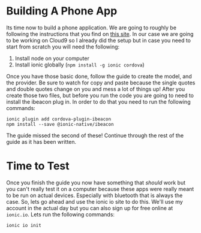 Building A Phone App
====

Its time now to build a phone application. We are going to roughly be following the instructions that you find on [this site](https://ionicallyspeaking.com/2017/01/16/creating-a-beacon-application-with-ionic-2/). In our case we are going to be working on Cloud9 so I already did the setup but in case you need to start from scratch you will need the following:

1. Install node on your computer
2. Install ionic globally (`npm install -g ionic cordova`)

Once you have those basic done, follow the guide to create the model, and the provider. Be sure to watch for copy and paste because the single quotes and double quotes change on you and mess a lot of things up! After you create those two files, but before you run the code you are going to need to install the ibeacon plug in. In order to do that you need to run the following commands:

    ionic plugin add cordova-plugin-ibeacon
    npm install --save @ionic-native/ibeacon

The guide missed the second of these! Continue through the rest of the guide as it has been written.


Time to Test
=====

Once you finish the guide you now have something that _should_ work but you can't really test it on a computer because these apps were really meant to be run on actual devices. Especially with bluetooth that is always the case. So, lets go ahead and use the ionic io site to do this. We'll use my account in the actual day but you can also sign up for free online at `ionic.io`. Lets run the following commands:

    ionic io init

